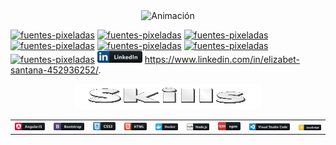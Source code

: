 

<div align="center">
  <img src="https://github.com/ElyJF/ElyJF/blob/main/Dise%C3%B1o%20sin%20t%C3%ADtulo%20(2)%20(2).gif" alt="Animación" autoplay loop />
</div>


<a href="https://fontmeme.com/es/fuentes-pixeladas/"> <img src="https://fontmeme.com/permalink/230627/21028582d965fd70f7ea662864e290f8.png" alt="fuentes-pixeladas" border="0"></a>
<a href="https://fontmeme.com/es/fuentes-pixeladas/"><img src="https://fontmeme.com/permalink/230627/4a96ee3a49effba4ad445b802c6b530d.png" alt="fuentes-pixeladas" border="0"></a>
<a href="https://fontmeme.com/es/fuentes-pixeladas/"><img src="https://fontmeme.com/permalink/230627/785e836b26344253cd583c9cfdd7e1b4.png" alt="fuentes-pixeladas" border="0"></a>
<a href="https://fontmeme.com/es/fuentes-pixeladas/"><img src="https://fontmeme.com/permalink/230627/ecf71f5168c2cde92562784dcfebdae0.png" alt="fuentes-pixeladas" border="0"></a>
<a href="https://fontmeme.com/es/fuentes-pixeladas/"><img src="https://fontmeme.com/permalink/230627/5f0de220689532ba262415091f4713cd.png" alt="fuentes-pixeladas" border="0"></a>
<a href="https://fontmeme.com/es/fuentes-pixeladas/"><img src="https://fontmeme.com/permalink/230627/41ed949727b3ad4bae9c53212db9cf88.png" alt="fuentes-pixeladas" border="0"></a>
<a href="https://fontmeme.com/es/fuentes-pixeladas/"><img src="https://fontmeme.com/permalink/230627/d3a9e39332328eac802709261dd9595e.png" alt="fuentes-pixeladas" border="0"></a> ![Texto alternativo](https://github.com/ElyJF/ElyJF/blob/main/linkedin_button_icon_151847.png) https://www.linkedin.com/in/elizabet-santana-452936252/.

<div align="center">
<img src="https://github.com/ElyJF/ElyJF/blob/main/Skills-28-6-2023.gif" width="300px" height="40px" autoplay loop/>
</div>


<div align="center">
  <table>
    <tr>
      <td align="center">
        <img src="https://github.com/ElyJF/ElyJF/blob/main/angular_button_icon_151960%20(1).png" alt="Texto alternativo">
      </td>
      <td align="center">
        <img src="https://github.com/ElyJF/ElyJF/blob/main/bootstrap_button_icon_151958%20(1).png" alt="Texto alternativo">
      </td>
      <td align="center">
        <img src="https://github.com/ElyJF/ElyJF/blob/main/css_button_icon_151935.png" alt="Texto alternativo">
      </td>
      <td align="center">
        <img src="https://github.com/ElyJF/ElyJF/blob/main/html_button_icon_151929%20(1).png" alt="Texto alternativo">
      </td>
      <td align="center">
        <img src="https://github.com/ElyJF/ElyJF/blob/main/docker_button_icon_151885.png" alt="Texto alternativo">
      </td>
      <td align="center">
        <img src="https://github.com/ElyJF/ElyJF/blob/main/nodejs_button_icon_151951.png" alt="Texto alternativo">
      </td>
      <td align="center">
        <img src="https://github.com/ElyJF/ElyJF/blob/main/npm_button_icon_151891.png" alt="Texto alternativo">
      </td>
      <td align="center">
        <img src="https://github.com/ElyJF/ElyJF/blob/main/visualstudio_code_button_icon_151868%20(2).png" alt="Texto alternativo">
      </td>
        <td align="center">
        <img src="https://github.com/ElyJF/ElyJF/blob/main/js_button_icon_151927.png" alt="Texto alternativo">
      </td>
    </tr>
  </table>
</div>




